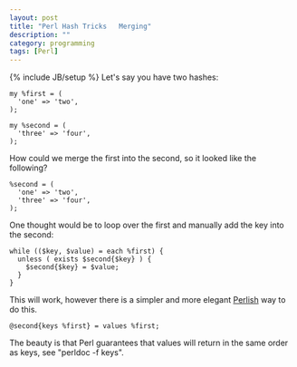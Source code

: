 ```yaml
---
layout: post
title: "Perl Hash Tricks   Merging"
description: ""
category: programming
tags: [Perl]
---
```

{% include JB/setup %}
Let's say you have two hashes:

    my %first = (
      'one' => 'two',
    );

    my %second = (
      'three' => 'four',
    );

How could we merge the first into the second, so it looked like the following?

    %second = (
      'one' => 'two',
      'three' => 'four',
    );

One thought would be to loop over the first and manually add the key into the second:

    while (($key, $value) = each %first) {
      unless ( exists $second{$key} ) {
        $second{$key} = $value;
      }
    }

This will work, however there is a simpler and more elegant [Perlish](http://en.wiktionary.org/wiki/Perlish) way to do this.

    @second{keys %first} = values %first;

The beauty is that Perl guarantees that values will return in the same order as keys, see "perldoc -f keys".